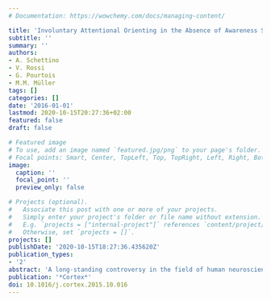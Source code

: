 ```yaml
---
# Documentation: https://wowchemy.com/docs/managing-content/

title: 'Involuntary Attentional Orienting in the Absence of Awareness Speeds up Early Sensory Processing'
subtitle: ''
summary: ''
authors:
- A. Schettino
- V. Rossi
- G. Pourtois
- M.M. Müller
tags: []
categories: []
date: '2016-01-01'
lastmod: 2020-10-15T20:27:36+02:00
featured: false
draft: false

# Featured image
# To use, add an image named `featured.jpg/png` to your page's folder.
# Focal points: Smart, Center, TopLeft, Top, TopRight, Left, Right, BottomLeft, Bottom, BottomRight.
image:
  caption: ''
  focal_point: ''
  preview_only: false

# Projects (optional).
#   Associate this post with one or more of your projects.
#   Simply enter your project's folder or file name without extension.
#   E.g. `projects = ["internal-project"]` references `content/project/deep-learning/index.md`.
#   Otherwise, set `projects = []`.
projects: []
publishDate: '2020-10-15T18:27:36.435620Z'
publication_types:
- '2'
abstract: 'A long-standing controversy in the field of human neuroscience has revolved around the question whether attended stimuli are processed more rapidly compared to unattended stimuli. We conducted two event-related potential (ERP) experiments employing a temporal order judgment procedure in order to assess whether involuntary attention accelerates sensory processing, as indicated by latency modulations of early visual ERP components. A non-reportable exogenous cue could precede the first target with equal probability at the same (compatible) or opposite (incompatible) location. The use of non-reportable cues promoted automatic, bottom-up attentional capture, and ensured the elimination of any confounds related to the use of stimulus features that are common to both cue and target. Behavioral results confirmed involuntary exogenous orienting towards the unaware cue. ERP results showed that the N1pc, an electrophysiological measure of attentional orienting, was smaller and peaked earlier in compatible as opposed to incompatible trials, indicating cue-dependent changes in magnitude and speed of first target processing in extrastriate visual areas. Complementary Bayesian analysis confirmed the presence of this effect regardless of whether participants were actively looking for the cue (Experiment 1) or were not informed of it (Experiment 2), indicating purely automatic, stimulus-driven orienting mechanisms.'
publication: '*Cortex*'
doi: 10.1016/j.cortex.2015.10.016
---
```


